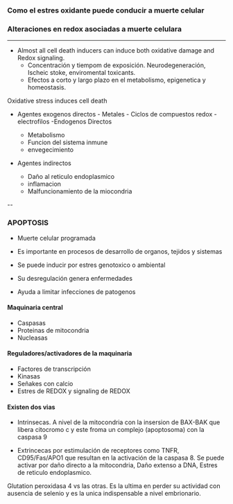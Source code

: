 ### Como el estres oxidante puede conducir a muerte celular


### Alteraciones en redox asociadas a muerte celulara

---

- Almost all cell death inducers can induce both oxidative damage and Redox signaling.
  - Concentración y tiempom de exposición. Neurodegeneración, Ischeic stoke, enviromental toxicants.
  - Efectos a corto y largo plazo en el metabolismo, epigenetica y homeostasis.

Oxidative stress induces cell death

- Agentes exogenos directos 
      - Metales
      - Ciclos de compuestos redox
      - electrofilos
-Endogenos Directos
   - Metabolismo
   - Funcion del sistema inmune
   - envegecimiento

- Agentes indirectos
   - Daño al reticulo endoplasmico
   - inflamacion
   - Malfuncionamiento de la miocondria

-- 

### APOPTOSIS

- Muerte celular programada 
  
- Es importante en procesos de desarrollo de organos, tejidos y sistemas

- Se puede inducir por estres genotoxico o ambiental

- Su desregulación genera enfermedades 

- Ayuda a limitar infecciones de patogenos

#### Maquinaria central
- Caspasas
- Proteinas de mitocondria
- Nucleasas 

#### Reguladores/activadores de la maquinaria
- Factores de transcripción
- Kinasas
- Señakes con calcio
- Estres de REDOX y signaling de REDOX

#### Existen dos vias
- Intrinsecas. A nivel de la mitocondria con la insersion de BAX-BAK que libera citocromo c y este froma un complejo (apoptosoma) con la caspasa 9

- Extrincecas por estimulación de receptores como TNFR, CD95/Fas/APO1 que resultan en la activación de la caspasa 8. Se puede activar por daño directo a la mitocondria, Daño extenso a DNA, Estres de reticulo endoplasmico.

Glutation peroxidasa 4 vs las otras. Es la ultima en perder su actividad con ausencia de selenio y es la unica indispensable a nivel embrionario.































